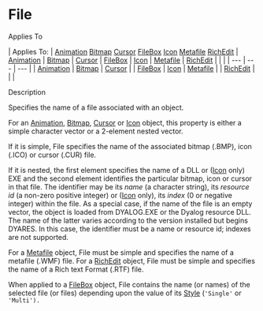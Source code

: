 




<h1 class="heading"><span class="name">File</span></h1>

Applies To

| Applies To: | [Animation](../a-z/animation.md) [Bitmap](../a-z/bitmap.md) [Cursor](../a-z/cursor.md) [FileBox](../a-z/filebox.md) [Icon](../a-z/icon.md) [Metafile](../a-z/metafile.md) [RichEdit](../a-z/richedit.md) | [Animation](../a-z/animation.md) | [Bitmap](../a-z/bitmap.md) | [Cursor](../a-z/cursor.md) | [FileBox](../a-z/filebox.md) | [Icon](../a-z/icon.md) | [Metafile](../a-z/metafile.md) | [RichEdit](../a-z/richedit.md) |  |  |
| --- | --- | ---  |
| [Animation](../a-z/animation.md) | [Bitmap](../a-z/bitmap.md) | [Cursor](../a-z/cursor.md) |
| [FileBox](../a-z/filebox.md) | [Icon](../a-z/icon.md) | [Metafile](../a-z/metafile.md) |
| [RichEdit](../a-z/richedit.md) |  |  |


Description


Specifies the name of a file associated with an object.



For an [Animation](../a-z/animation.md), [Bitmap](../a-z/bitmap.md), [Cursor](../a-z/cursor.md) or [Icon](../a-z/icon.md) object, this property is either a simple character vector or a 2-element nested vector.


If it is simple, File specifies the name of the associated bitmap (.BMP), icon (.ICO) or cursor (.CUR) file.


If it is nested, the first element specifies the name of a DLL or ([Icon](../a-z/icon.md) only) EXE and the second element identifies the particular bitmap, icon or cursor in that file. The identifier may be its *name* (a character string), its *resource id* (a non-zero positive integer) or ([Icon](../a-z/icon.md) only), its *index* (0 or negative integer) within the file. As a special case, if the name of the file is an empty vector, the object is loaded from DYALOG.EXE or the Dyalog resource DLL. The name of the latter varies according to the version installed but begins DYARES. In this case, the identifier must be a name or resource id; indexes are not supported.


For a [Metafile](../a-z/metafile.md) object, File must be simple and specifies the name of a metafile (.WMF) file. For a [RichEdit](../a-z/richedit.md) object, File must be simple and specifies the name of a Rich text Format (.RTF) file.


When applied to a [FileBox](../a-z/filebox.md) object, File contains the name (or names) of the selected file (or files) depending upon the value of its [Style](../a-z/style.md) (`'Single'` or `'Multi').`


